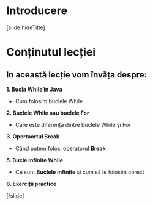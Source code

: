 # Introducere
[slide hideTitle]

# Conținutul lecției

## In această lecție vom învăța despre:

**1. Bucla While în Java**

- Cum folosim buclele While

**2. Buclele While sau buclele For**

- Care este diferența dintre buclele While și For

**3. Opertaortul Break**

- Când putem folosi operatorul **Break**


**5. Bucle infinite While**

- Ce sunt **Buclele infinite** și cum să le folosim corect

**6. Exerciții practice**




[/slide]